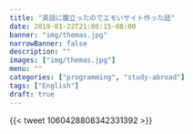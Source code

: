 ```yaml
---
title: "英語に腹立ったのでエモいサイト作った話"
date: 2019-01-22T21:08:15-08:00
banner: "img/themas.jpg"
narrowBanner: false
description: ""
images: ["img/themas.jpg"]
menu: ""
categories: ["programming", "study-abroad"]
tags: ["English"]
draft: true
---
```



{{<  tweet 1060428808342331392 >}}

